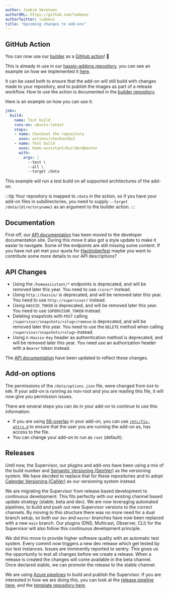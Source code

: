 ```yaml
---
author: Joakim Sørensen
authorURL: https://github.com/ludeeus
authorTwitter: ludeeus
title: "Upcoming changes to add-ons"
---
```


## GitHub Action

You can now use our [builder][marketplace] as a [GitHub action][github_action]! :tada:

This is already in use in our [hassio-addons repository][addons], you can see an example on how we implemented it [here][builder-action].

It can be used both to ensure that the add-on will still build with changes made to your repository, and to publish the images as part of a release workflow. How to use the action is documented in the [builder repository][builder-action].

Here is an example on how you can use it:

```yaml
jobs:
  build:
    name: Test build
    runs-on: ubuntu-latest
    steps:
    - name: Checkout the repository
      uses: actions/checkout@v2
    - name: Test build
      uses: home-assistant/builder@master
      with:
        args: |
          --test \
          --all \
          --target /data
```

This example will run a test build on all supported architectures of the add-on.

:::tip
Your repository is mapped to `/data` in the action, so if you have your add-on files in subdirectories, you need to supply `--target /data/{directoryname}` as an argument to the builder action.
:::

## Documentation

First off, our [API documentation][api_docs] has been moved to the developer documentation site. During this move it also got a style update to make it easier to navigate. Some of the endpoints are still missing some content. If you have not yet met your quota for [Hacktoberfest] maybe you want to contribute some more details to our API descriptions?

## API Changes

- Using the `/homeassistant/*` endpoints is deprecated, and will be removed later this year. You need to use `/core/*` instead.
- Using `http://hassio/` is deprecated, and will be removed later this year. You need to use `http://supervisor/` instead.
- Using `HASSIO_TOKEN` is deprecated, and will be removed later this year. You need to use `SUPERVISOR_TOKEN` instead.
- Deleting snapshots with `POST` calling `/supervisor/snapshots/<slug>/remove` is deprecated, and will be removed later this year. You need to use the `DELETE` method when calling `/supervisor/snapshots/<slug>` instead.
- Using `X-Hassio-Key` header as authentication method is deprecated, and will be removed later this year. You need use an authorization header with a `Bearer` token instead.

The [API documentation][api_docs] have been updated to reflect these changes.

## Add-on options

The permissions of the `/data/options.json` file, were changed from `644` to `600`. If your add-on is running as non-root and you are reading this file, it will now give you permission issues.

There are several steps you can do in your add-on to continue to use this information:

- If you are using [S6-overlay] in your add-on, you can use [`/etc/fix-attrs.d`][S6-overlay-permissions] to ensure that the user you are running the add-on as, has access to the file.
- You can change your add-on to run as `root` (default).

## Releases

Until now, the Supervisor, our plugins and add-ons have been using a mix of the build number and [Semantic Versioning (SemVer)][semver] as the versioning system. We have decided to replace that for these repositories and to adopt [Calendar Versioning (CalVer)][calver] as our versioning system instead.

We are migrating the Supervisor from release based development to continuous development. This fits perfectly with our existing channel based update strategy (stable, beta and dev). We are now leveraging automated pipelines, to build and push out new Supervisor versions to the correct channels. By moving to this structure there was no more need for a dual branch setup, so both our `dev` and `master` branches have now been replaced with a new `main` branch. Our plugins (DNS, Multicast, Observer, CLI) for the Supervisor will also follow this continuous development principle.

We did this move to provide higher software quality with an automatic test system. Every commit now triggers a new dev release which get tested by our test instances. Issues are imminently reported to sentry. This gives us the opportunity to test all changes before we create a release. When a release is created the changes will come available in the beta channel. Once declared stable, we can promote the release to the stable channel.

We are using [Azure pipelines][azure_pipelines] to build and publish the Supervisor. If you are interested in how we are doing this, you can look at the [release pipeline here][release_pipeline], and the [template repository here][azure_templates].

[action-example]:https://github.com/home-assistant/hassio-addons/blob/master/.github/workflows/build.yml
[addons]: https://github.com/home-assistant/hassio-addons
[api_docs]: /docs/api/supervisor/endpoints
[azure_pipelines]: https://docs.microsoft.com/en-us/azure/devops/pipelines/?view=azure-devops
[azure_templates]: https://github.com/home-assistant/ci-azure
[builder-action]: https://github.com/home-assistant/builder#github-action
[calver]: https://calver.org/
[cli]: https://github.com/home-assistant/cli
[docker_api]: /docs/api/supervisor/endpoints#docker
[github_action]: https://github.com/features/actions
[hacktoberfest]: https://hacktoberfest.digitalocean.com/
[marketplace]: https://github.com/marketplace/actions/home-assistant-builder
[private-container-registries]: https://www.home-assistant.io/blog/2020/10/21/supervisor-249/#private-container-registries
[release_pipeline]: https://github.com/home-assistant/supervisor/blob/main/azure-pipelines-release.yml
[S6-overlay-permissions]: https://github.com/just-containers/s6-overlay#fixing-ownership--permissions
[S6-overlay]: https://github.com/just-containers/s6-overlay
[semver]: https://semver.org/
